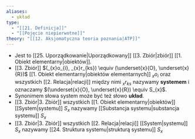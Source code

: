 ```yaml
---
aliases:
  - układ
type:
  - "[[21. Definicja]]"
  - "[[Pojęcie niepierwotne]]"
theory: "[[12. Aksjomatyczna teoria poznania|ATP]]"
---
```

- Jest to [[25. Uporządkowanie|Uporządkowany]] [[3. Zbiór|zbiór]] [[1. Obiekt elementarny|obiektów]]. 
- [[3. Zbiór]] $(_{x}o_{i}, _{x}r_{ks}) \equiv (\underset{x}{O}, \underset{x}{R})$ [[1. Obiekt elementarny|obiektów elementarnych]] $_{x}o_{i}$ oraz wszystkich [[2. Relacja|relacji]] między nimi $_{x}r_{ks}$ nazywamy **systemem** i oznaczamy $(\underset{x}{O}, \underset{x}{R}) \equiv S_{x}$.
- Synonimem słowa system może być też słowo **układ**.
- [[3. Zbiór|3. Zbiór]] wszystkich [[1. Obiekt elementarny|obiektów]] [[System|systemu]] $S_{x}$ nazywamy [[Substancja systemu|substancja systemu]] $S_{x}$
- [[3. Zbiór|3. Zbiór]] wszystkich [[2. Relacja|relacji]] [[System|systemu]] $S_{x}$ nazywamy [[24. Struktura systemu|strukturą systemu]] $S_{x}$